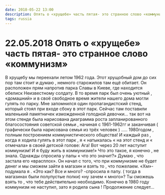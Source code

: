 ```yaml
---
date: 2018-05-22 13:00
description: Опять о «хрущебе» часть пятая- это странное слово «коммунизм»
tags: russia
---
```

# 22.05.2018 Опять о «хрущебе» часть пятая- это странное слово «коммунизм»

В хрущебу мы переехали летом 1962 года. Этот хрущобный дом до сих пор там стоит и думаю , немного старожилов там ещё обитает. Он расположен прям напротив парка Славы в Киеве, где находится обелиск Неизвестному солдату. В то время парк был очень уютный , «домашний» и в своё свободное время жители нашего дома могли гулять по парку. Мне запомнился один пропагандистский стенд, который  стоял при входе сбоку в этот парк. Сейчас там поставили маленький памятничек изможденной голодной девочки... так вот на этом стенде была нарисована диаграмма роста запланированного благосостояния советской семьи , начиная с 1961-1962гг и заканчивая ( графически была нарисована семья из трёх человек ) ..... 1980годом , полным построением коммунистического общества!   И каждый раз , когда я ходила гулять в этот парк , я « натыкалась « на этот стенд и « отмечала» в своей детской голове: Ага! Вот через 20 лет наступит коммунизм! И я буду жить в коммунизме!» Что это такое, я конечно , не знала. Однажды спросила у папы « что это значит?» Думаю , что застала его  «врасплох».  Он начал с того, что при коммунизме не будет денег и мы сможем зайти в магазин и взять то , что пожелаем. «Хм»-подумала я  . «Это как? Все и много?  -спросила я папу. ( тогда в магазинах были полупустые полки) «ну зачем « много»? Ты сможешь взять то , что тебе действительно необходимо. Конечно в 1980 году коммунизм не наступил, зато я родила сына !      Продолжение следует...

